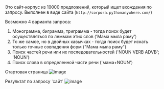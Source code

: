 Это сайт-корпус из 10000 предложений, который ищет вхождения по запросу. Выполнен в виде сайта (`http://corpora.pythonanywhere.com/`)

Возможно 4 варианта запроса:
1. Монограмма, биграмма, триграмма - тогда поиск будет осуществляться по леммам этих слов ('Мама мыла раму')
2. То же самое, но в двойных кавычках - тогда поиск будет искать только точные совпадения форм ("Мама мыла раму")
3. Поиск частей речи или их последовательностей ('NOUN VERB ADVB'; 'NOUN')
4. Поиск слова в определенной части речи ('мама+NOUN')

Стартовая страница
![image](https://user-images.githubusercontent.com/42929213/125202986-f6d76500-e27e-11eb-824a-dc7e35c0335c.png)

Результат по запросу 'сайт'
![image](https://user-images.githubusercontent.com/42929213/125203007-1f5f5f00-e27f-11eb-82d2-8a2efa58ef89.png)
